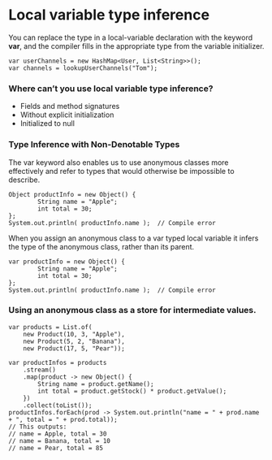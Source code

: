 # Local variable type inference
You can replace the type in a local-variable declaration with the keyword __var__, and the compiler fills in the appropriate type from the variable initializer.
```
var userChannels = new HashMap<User, List<String>>();
var channels = lookupUserChannels("Tom");
```

### Where can’t you use local variable type inference?
* Fields and method signatures
* Without explicit initialization
* Initialized to null

### Type Inference with Non-Denotable Types

The var keyword also enables us to use anonymous classes more effectively and refer to types that would otherwise be impossible to describe.
```
Object productInfo = new Object() {
        String name = "Apple";
        int total = 30;
};
System.out.println( productInfo.name );  // Compile error
```

When you assign an anonymous class to a var typed local variable it infers the type of the anonymous class, rather than its parent.
```
var productInfo = new Object() {
        String name = "Apple";
        int total = 30;
};
System.out.println( productInfo.name );  // Compile error
```

### Using an anonymous class as a store for intermediate values. 

```
var products = List.of(
    new Product(10, 3, "Apple"),
    new Product(5, 2, "Banana"),
    new Product(17, 5, "Pear"));
    
var productInfos = products
    .stream()
    .map(product -> new Object() {
        String name = product.getName();
        int total = product.getStock() * product.getValue();
    })
    .collect(toList());
productInfos.forEach(prod -> System.out.println("name = " + prod.name + ", total = " + prod.total));
// This outputs:
// name = Apple, total = 30
// name = Banana, total = 10
// name = Pear, total = 85
```
